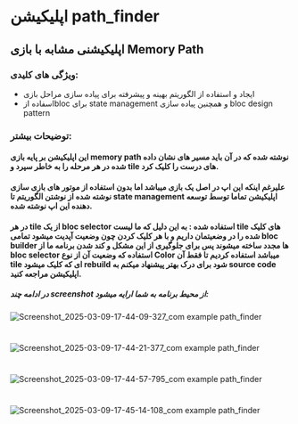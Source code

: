 # اپلیکیشن path_finder

## اپلیکیشنی مشابه با بازی Memory Path 

### ویژگی های کلیدی:

- ایجاد و استفاده از الگوریتم بهینه و پیشرفته برای پیاده سازی مراحل بازی
- اسفاده ازbloc برای state management و همچنین پیاده سازی bloc design pattern


### توضیحات بیشتر:
#### این اپلیکیشن بر پایه بازی memory path نوشته شده که در آن باید مسیر های نشان داده شده در هر مرحله را به خاطر سپرد و tile های درست را کلیک کرد.
#### علیرغم اینکه این اپ در اصل یک بازی میباشد اما بدون استفاده از موتور های بازی سازی نوشته شده از نوشتن الگوریتم تا state management اپلیکیشن تماما توسط توسعه دهنده این اپ نوشته شده.
#### در هر tile از یک bloc selector استفاده شده : به این دلیل که ما لیست tile های کلیک شده را در وضعیتمان داریم و با هر کلیک کردن چون وضعیت آپدیت میشود تمامی bloc builder ها مجدد ساخته میشوند پس برای جلوگیری از این مشکل و کند شدن برنامه ما از bloc selector استفاده که وضعیت آن از نوع Color میباشد استفاده کردیم تا فقط آن tile ای که کلیک میشود rebuild شود برای درک بهتر پیشنهاد میکنم به source code اپلیکیشن مراجعه کنید.


##### در ادامه چند screenshot از محیط برنامه به شما ارایه میشود:
![Screenshot_2025-03-09-17-44-09-327_com example path_finder](https://github.com/user-attachments/assets/78673923-629d-439d-9191-2edacb2088e3)
#
![Screenshot_2025-03-09-17-44-21-377_com example path_finder](https://github.com/user-attachments/assets/0e4c1696-836b-4e5e-a0d8-fcc862270cde)
#
![Screenshot_2025-03-09-17-44-57-795_com example path_finder](https://github.com/user-attachments/assets/456c9a84-e81c-4741-9f4a-a1099067034c)
#
![Screenshot_2025-03-09-17-45-14-108_com example path_finder](https://github.com/user-attachments/assets/f4959315-3919-4cff-82ad-8aaa43d25e58)




